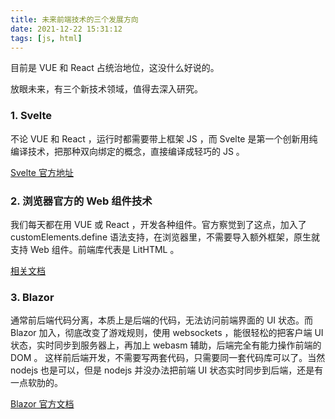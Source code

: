 ```yaml
---
title: 未来前端技术的三个发展方向
date: 2021-12-22 15:31:12
tags: [js, html]
---
```


目前是 VUE 和 React 占统治地位，这没什么好说的。

放眼未来，有三个新技术领域，值得去深入研究。

### 1. Svelte

不论 VUE 和 React ，运行时都需要带上框架 JS ，而 Svelte 是第一个创新用纯编译技术，把那种双向绑定的概念，直接编译成轻巧的 JS 。

[Svelte 官方地址](https://svelte.dev/docs)

### 2. 浏览器官方的 Web 组件技术

我们每天都在用 VUE 或 React ，开发各种组件。官方察觉到了这点，加入了 customElements.define 语法支持，在浏览器里，不需要导入额外框架，原生就支持 Web 组件。前端库代表是 LitHTML 。

[相关文档](https://developer.mozilla.org/zh-CN/docs/Web/API/CustomElementRegistry/define)

### 3. Blazor

通常前后端代码分离，本质上是后端的代码，无法访问前端界面的 UI 状态。而 Blazor 加入，彻底改变了游戏规则，使用 websockets ，能很轻松的把客户端 UI 状态，实时同步到服务器上，再加上 webasm 辅助，后端完全有能力操作前端的 DOM 。
这样前后端开发，不需要写两套代码，只需要同一套代码库可以了。当然 nodejs 也是可以，但是 nodejs 并没办法把前端 UI 状态实时同步到后端，还是有一点软肋的。

[Blazor 官方文档](https://dotnet.microsoft.com/en-us/apps/aspnet/web-apps/blazor)
